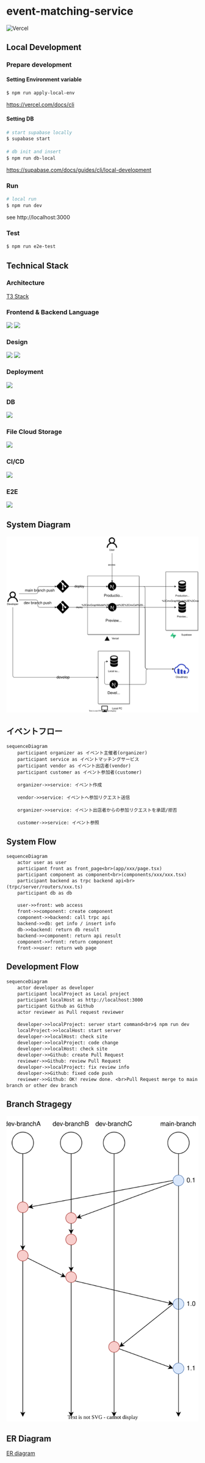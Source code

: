# event-matching-service

![Vercel](https://vercelbadge.vercel.app/api/biki-cloud/ems-t3-stack)

## Local Development

### Prepare development

#### Setting Environment variable

```bash
$ npm run apply-local-env
```

https://vercel.com/docs/cli

#### Setting DB

```bash
# start supabase locally
$ supabase start

# db init and insert
$ npm run db-local
```

https://supabase.com/docs/guides/cli/local-development

### Run

```bash
# local run
$ npm run dev
```

see http://localhost:3000

### Test

```bash
$ npm run e2e-test
```

## Technical Stack

### Architecture

<a href="https://create.t3.gg/" target="_blank">T3 Stack</a>

### Frontend & Backend Language

<a href="https://nextjs.org/" target="_blank"><img src="https://img.shields.io/badge/next%20js-000000?style=for-the-badge&logo=nextdotjs&logoColor=white"></a>
<a href="https://www.typescriptlang.org/" target="_blank"><img src="https://img.shields.io/badge/TypeScript-007ACC?style=for-the-badge&logo=typescript&logoColor=white"></a>

### Design

<a href="https://tailwindcss.com/" target="_blank"><img src="https://img.shields.io/badge/Tailwind_CSS-38B2AC?style=for-the-badge&logo=tailwind-css&logoColor=white" /></a>
<a href="https://ui.shadcn.com/" target="_blank"><img src="https://img.shields.io/badge/shadcn%2Fui-000000?style=for-the-badge&logo=shadcnui&logoColor=white"></a>

### Deployment

<a href="https://vercel.com/" target="_blank"><img src="https://img.shields.io/badge/vercel-%23000000.svg?style=for-the-badge&logo=vercel&logoColor=white"></a>

### DB

<a href="https://supabase.com/" target="_blank"><img src="https://img.shields.io/badge/Supabase-181818?style=for-the-badge&logo=supabase&logoColor=white"></a>

### File Cloud Storage

<a href="https://cloudinary.com/" target="_blank"><img src="https://img.shields.io/badge/Cloudinary-3448C5?style=for-the-badge&logo=Cloudinary&logoColor=white"></a>

### CI/CD

<a href="https://docs.github.com/ja/actions" target="_blank"><img src="https://img.shields.io/badge/GitHub_Actions-2088FF?style=for-the-badge&logo=github-actions&logoColor=white"></a>

### E2E

<a href="https://playwright.dev/" target="_blank"><img src="https://img.shields.io/badge/Playwright-45ba4b?style=for-the-badge&logo=Playwright&logoColor=white"></a>

## System Diagram

![](./docs/system-diagram.drawio.svg)

## イベントフロー

```mermaid
sequenceDiagram
    participant organizer as イベント主催者(organizer)
    participant service as イベントマッチングサービス
    participant vendor as イベント出店者(vendor)
    participant customer as イベント参加者(customer)

    organizer->>service: イベント作成

    vendor->>service: イベントへ参加リクエスト送信

    organizer->>service: イベント出店者からの参加リクエストを承認/拒否

    customer->>service: イベント参照
```

## System Flow

```mermaid
sequenceDiagram
    actor user as user
    participant front as front_page<br>(app/xxx/page.tsx)
    participant component as component<br>(components/xxx/xxx.tsx)
    participant backend as trpc backend api<br>(trpc/server/routers/xxx.ts)
    participant db as db

    user->>front: web access
    front->>component: create component
    component->>backend: call trpc api
    backend->>db: get info / insert info
    db->>backend: return db result
    backend->>component: return api result
    component->>front: return component
    front->>user: return web page
```

## Development Flow

```mermaid
sequenceDiagram
    actor developer as developer
    participant localProject as Local project
    participant localHost as http://localhost:3000
    participant Github as Github
    actor reviewer as Pull request reviewer

    developer->>localProject: server start command<br>$ npm run dev
    localProject->>localHost: start server
    developer->>localHost: check site
    developer->>localProject: code change
    developer->>localHost: check site
    developer->>Github: create Pull Request
    reviewer->>Github: review Pull Request
    developer->>localProject: fix review info
    developer->>Github: fixed code push
    reviewer->>Github: OK! review done. <br>Pull Request merge to main branch or other dev branch
```

## Branch Stragegy

![](./docs/branch-strategy.drawio.svg)

## ER Diagram

[ER diagram](./ER-diagram.md)
